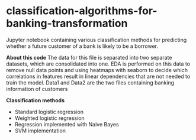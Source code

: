 # classification-algorithms-for-banking-transformation
Jupyter notebook containing various classification methods for predicting whether a future customer of a bank is likely to be a borrower.

**About this code**
The data for this file is separated into two separate datasets, which are consolidated into one. EDA is performed on this data to remove null data points and using heatmaps with seaborn to decide which correlations in features result in linear dependencies that are not needed to train the model.
Data1 and Data2 are the two files containing banking information of customers

**Classification methods**
- Standard logistic regression
- Weighted logistic regression
- Regression implemented with Naive Bayes
- SVM implementation
